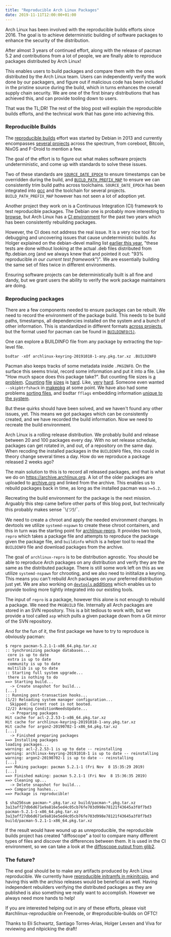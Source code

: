 ```yaml
---
title: "Reproducible Arch Linux Packages"
date: 2019-11-11T12:00:00+01:00
---
```


Arch Linux has been involved with the reproducible builds efforts since 2016.
The goal is to achieve deterministic building of software packages to enhance
the security of the distribution.

After almost 3 years of continued effort, along with the release of pacman 5.2
and contributions from a lot of people, we are finally able to reproduce
packages distributed by Arch Linux!

This enables users to build packages and compare them with the ones distributed
by the Arch Linux team. Users can independently verify the work done by our
packagers, and figure out if malicious code has been included in the pristine
source during the build, which in turns enhances the overall supply chain security.
We are one of the first binary distributions that has achieved this, and can
provide tooling down to users.

That was the TL;DR! The rest of the blog post will explain the reproducible
builds efforts, and the technical work that has gone into achieving this.

### Reproducible Builds

The [reproducible builds](https://reproducible-builds.org/) effort was started
by Debian in 2013 and currently encompasses [several
projects](https://reproducible-builds.org/who/) across the spectrum, from
coreboot, Bitcoin, NixOS and F-Droid to mention a few.

The goal of the effort is to figure out what makes software projects
undeterministic, and come up with standards to solve these issues.

Two of these standards are
[`SOURCE_DATE_EPOCH`](https://reproducible-builds.org/specs/source-date-epoch/)
to ensure timestamps can be overridden during the build, and
[`BUILD_PATH_PREFIX_MAP`](https://reproducible-builds.org/specs/build-path-prefix-map/)
to ensure we can consistently trim build paths across toolchains.
`SOURCE_DATE_EPOCH` has been integrated into
[gcc](https://gcc.gnu.org/onlinedocs/cpp/Environment-Variables.html) and the
toolchain for several projects.  `BUILD_PATH_PREFIX_MAP` however has not seen a
lot of adoption yet.

Another project they work on is a Continuous Integration (CI) framework to test 
reproducible packages. The Debian one is probably more interesting to 
[browse](https://tests.reproducible-builds.org/debian/reproducible.html), but 
Arch Linux has a [CI 
environment](https://tests.reproducible-builds.org/archlinux/archlinux.html) for 
the past two years which has been consistently rebuilding packages.

However, the CI does not address the real issue. It is a very nice tool for 
debugging and uncovering issues that cause undeterministic builds. As Holger 
explained on the debian-devel mailing list [earlier this 
year](https://lists.debian.org/debian-devel/2019/03/msg00017.html), "these tests 
are done without looking at the actual .deb files distributed from 
ftp.debian.org (and we always knew that and pointed it out: "93% reproducible 
_in our current test framework_")". We are essentially building the same set of 
files twice in different environments.

Ensuring software projects can be deterministically built is all fine and dandy,
but we grant users the ability to verify the work package maintainers are doing.


### Reproducing packages

There are a few components needed to ensure packages can be rebuilt. We need to
record the environment of the package build. This needs to be build paths,
timestamps, all dependencies installed on the system and a bunch of other
information. This is standardized in different formats [across
projects](https://reproducible-builds.org/docs/recording/), but the format used
for pacman can be found in [`BUILDINFO(5)`](https://www.archlinux.org/pacman/BUILDINFO.5.html).

One can explore a BUILDINFO file from any package by extracting the top-level
file.
```shell
bsdtar -xOf archlinux-keyring-20191018-1-any.pkg.tar.xz .BUILDINFO
```

Pacman also keeps tracks of some metadata inside `.PKGINFO`. On the surface this
seems trivial, record some information and put it into a file. Like "How much
space does this package take?". But counting file sizes is [a
problem](https://bugs.archlinux.org/task/61717).
[Counting](https://git.archlinux.org/pacman.git/commit/?id=b264fb9e9ddcc31dc8782390309421965e507383)
[file](https://git.archlinux.org/pacman.git/commit/?id=7f258619c6c0e9f441aacbabfc1a2f5980c5cb9b)
[sizes](https://git.archlinux.org/pacman.git/commit/?id=3f1ea8b62f46a915c94a5b46e21ad39ea2628f65)
is
[hard](https://git.archlinux.org/pacman.git/commit/?id=241d6b884a3a6c883b6c61a3b175d17e7d317fc5).
Like,
[very](https://git.archlinux.org/pacman.git/commit/?id=f26cb61cb6a16c8ce85f33e6090763aced0118c3)
[hard](https://git.archlinux.org/pacman.git/commit/?id=0272fca993718460bf7ecb7fdc3ca7dad1c7e6cd).
Someone even wanted `--skipbtrfshack` in
[makepkg](https://bugs.archlinux.org/task/32228) at some point. We have also had
some problems [sorting
files](https://git.archlinux.org/pacman.git/commit/?id=b5191ea140386dd9b73e4509ffa9a6d347c1b5fa),
and bsdtar `fflags` embedding information [unique to the
system](https://git.archlinux.org/pacman.git/commit/?id=a897599fa54813ea2a225271eacd9fb6e1a6762e). 

But these quirks should have been solved, and we haven't found any other issues,
yet. This means we got packages which can be consistently created, and we have
recorded the build information. Now we need to recreate the build environment.

Arch Linux is a rolling release distribution. We probably build and release
between 20 and 100 packages every day. With no set release schedule, packages
can get rotated in, and out, of a repository on the same day. When recoding the
installed packages in the `BUILDINFO` files, this could in theory change several
times a day. How do we reproduce a package released 2 weeks ago?

The main solution to this is to record all released packages, and that is what
we do on https://archive.archlinux.org. A lot of the older packages are uploaded
to
[archive.org](https://archive.org/search.php?query=creator%3A%22Arch+Linux%22)
and linked from the archive. This enables us to rebuild packages back in time,
as long as the installed pacman was `>=5.2`.

Recreating the build environment for the package is the next mission. Arguably
this step came before other parts of this blog post, but technically this
probably makes sense ¯\\_(ツ)_/¯. 

We need to create a chroot and apply the needed environment changes. In devtools
we utilize `systemd-nspawn` to create these chroot containers, and this in turn
was the starting point for
[archlinux-repro](https://github.com/archlinux/archlinux-repro). It provides two
tools, `repro` which takes a package file and attempts to reproduce the package
given the package file, and `buildinfo` which is a helper tool to read the
`BUILDINFO` file and download packages from the archive.

The goal of `archlinux-repro` is to be distribution agnostic. You should be able
to reproduce Arch packages on any distribution and verify they are the same as
the distributed package. There is still some work left on this as we utilize
`systemd-nspawn` for chrooting, and we also need to inititalize a keyring. This
means you can't rebuild Arch packages on your preferred distribution just yet.
We are also working on [`devtools`
additions](https://github.com/eli-schwartz/devtools/blob/reproducible/makerepropkg.in)
which enables us to provide tooling more tightly integrated into our existing
tools.

The input of `repro` is a package, however this alone is not enough to rebuild a
package. We need the `PKGBUILD` file. Internally all Arch packages are stored in
an SVN repository. This is a bit tedious to work with, but we provide a tool
called `asp` which pulls a given package down from a Git mirror of the SVN
repository.


And for the fun of it, the first package we have to try to reproduce is
obviously pacman:

```
$ repro pacman-5.2.1-1-x86_64.pkg.tar.xz 
:: Synchronizing package databases...
 core is up to date
 extra is up to date
 community is up to date
 multilib is up to date
:: Starting full system upgrade...
 there is nothing to do
==> Starting build...
  -> Create snapshot for build...
[...]
:: Running post-transaction hooks...
(1/2) Reloading system manager configuration...
  Skipped: Current root is not booted.
(2/2) Arming ConditionNeedsUpdate...
  -> Preparing packages
Hit cache for acl-2.2.53-1-x86_64.pkg.tar.xz
Hit cache for archlinux-keyring-20191018-1-any.pkg.tar.xz
Hit cache for argon2-20190702-1-x86_64.pkg.tar.xz
[...]
  -> Finished preparing packages
==> Installing packages
loading packages...
warning: acl-2.2.53-1 is up to date -- reinstalling
warning: archlinux-keyring-20191018-1 is up to date -- reinstalling
warning: argon2-20190702-1 is up to date -- reinstalling
[...]
==> Making package: pacman 5.2.1-1 (Fri Nov  8 15:35:29 2019)
[...]
==> Finished making: pacman 5.2.1-1 (Fri Nov  8 15:36:35 2019)
==> Cleaning up...
  -> Delete snapshot for build...
==> Comparing hashes...
==> Package is reproducible!

$ sha256sum pacman-*.pkg.tar.xz build/pacman-*.pkg.tar.xz 
3a13aff27db6d671e9a816e5ed4c05cb76fe703d998e78121f43645a3f8f7bd3  
pacman-5.2.1-1-x86_64.pkg.tar.xz
3a13aff27db6d671e9a816e5ed4c05cb76fe703d998e78121f43645a3f8f7bd3
build/pacman-5.2.1-1-x86_64.pkg.tar.xz
```

If the result would have wound up as unreproducible, the reproducible builds
project has created "diffoscope" a tool to compare many different types of files
and discover the differences between them. It is used in the CI environment, so
we can take a look at the [diffoscope output from
glib2](https://tests.reproducible-builds.org/archlinux/core/glib2/glib2-2.62.2-1-x86_64.pkg.tar.xz.html).


### The future?

The end goal should be to make any artifacts produced by Arch Linux
reproducible. We currently have [reproducible initramfs in
mkinitcpio](https://github.com/archlinux/mkinitcpio/pull/1), and having this
with the archiso releases would be beneficial as well. Having independent
rebuilders verifying the distributed packages as they are published is also
something we really want to accomplish. However we always need more hands to
help!

If you are interested helping out in any of these efforts, please visit
\#archlinux-reproducible on Freenode, or \#reproducible-builds on OFTC!


Thanks to Eli Schwartz, Santiago Torres-Arias, Holger Levsen and Viva for
reviewing and nitpicking the draft!
